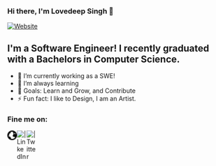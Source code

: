 ### Hi there, I'm Lovedeep Singh 👋

[![Website](https://img.shields.io/website?label=personal_website&style=for-the-badge&url=https%3A%2F%2Fsites.google.com/view/lovedeepsingh)](https://sites.google.com/view/lovedeepsingh)

## I'm a Software Engineer! I recently graduated with a Bachelors in Computer Science.

- 🔭 I’m currently working as a SWE!
- 🌱 I’m always learning 
- 🥅 Goals: Learn and Grow, and Contribute
- ⚡ Fun fact: I like to Design, I am an Artist.

### Fine me on:

[<img align="left" alt="" width="22px" target="_blank"  src="https://raw.githubusercontent.com/iconic/open-iconic/master/svg/globe.svg" />][website]
[<img align="left" alt=" | LinkedIn" width="22px" target="_blank"  src="https://cdn.jsdelivr.net/npm/simple-icons@v3/icons/linkedin.svg" />][linkedin]
[<img align="left" alt=" | Twitter" width="22px" target="_blank"  src="https://cdn.jsdelivr.net/npm/simple-icons@v3/icons/twitter.svg" />][twitter]

<br />

[linkedin]: https://linkedin.com/in/singhlovedeep
[website]: https://sites.google.com/view/lovedeepsingh
[twitter]: https://twitter.com/iamLSingh
